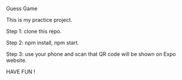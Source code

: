 Guess Game 

This is my practice project.

Step 1: clone this repo.

Step 2: npm install, npm start.

Step 3: use your phone and scan that QR code will be shown on Expo website.

HAVE FUN !
